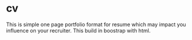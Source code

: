 # cv

This is simple one page portfolio format for resume which may impact you influence on your recruiter. This build in boostrap with html.
